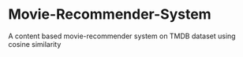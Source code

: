# Movie-Recommender-System
A content based movie-recommender system on TMDB dataset using cosine similarity
